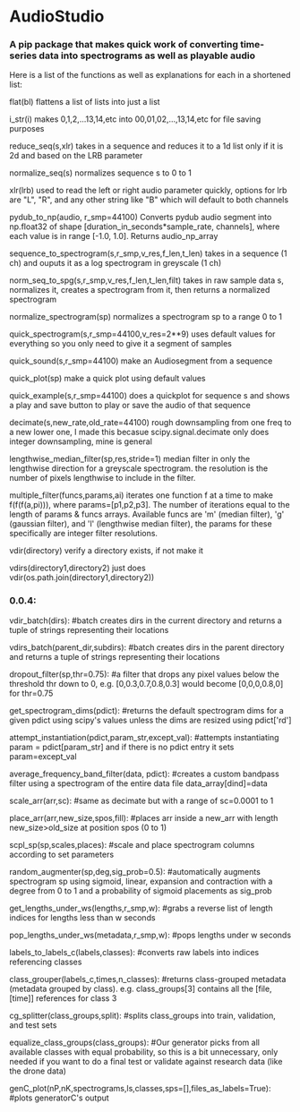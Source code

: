 # AudioStudio
### A pip package that makes quick work of converting time-series data into spectrograms as well as playable audio


Here is a list of the functions as well as explanations for each in a shortened list:

flat(bl)
flattens a list of lists into just a list

i_str(i)
makes 0,1,2,...13,14,etc into 00,01,02,...,13,14,etc for file saving purposes

reduce_seq(s,xlr)
takes in a sequence and reduces it to a 1d list only if it is 2d and based on the LRB parameter

normalize_seq(s)
normalizes sequence s to 0 to 1

xlr(lrb)
used to read the left or right audio parameter quickly, options for lrb are "L", "R", and any other string like "B" which will default to both channels

pydub_to_np(audio, r_smp=44100)
Converts pydub audio segment into np.float32 of shape [duration_in_seconds*sample_rate, channels], where each value is in range [-1.0, 1.0]. Returns audio_np_array

sequence_to_spectrogram(s,r_smp,v_res,f_len,t_len)
takes in a sequence (1 ch) and ouputs it as a log spectrogram in greyscale (1 ch)

norm_seq_to_spg(s,r_smp,v_res,f_len,t_len,filt)
takes in raw sample data s, normalizes it, creates a spectrogram from it, then returns a normalized spectrogram

normalize_spectrogram(sp)
normalizes a spectrogram sp to a range 0 to 1

quick_spectrogram(s,r_smp=44100,v_res=2**9)
uses default values for everything so you only need to give it a segment of samples

quick_sound(s,r_smp=44100)
make an Audiosegment from a sequence

quick_plot(sp)
make a quick plot using default values

quick_example(s,r_smp=44100)
does a quickplot for sequence s and shows a play and save button to play or save the audio of that sequence

decimate(s,new_rate,old_rate=44100)
rough downsampling from one freq to a new lower one, I made this becasue scipy.signal.decimate only does integer downsampling, mine is general

lengthwise_median_filter(sp,res,stride=1)
median filter in only the lengthwise direction for a greyscale spectrogram. the resolution is the number of pixels lengthwise to include in the filter.

multiple_filter(funcs,params,ai)
iterates one function f at a time to make f(f(f(a,pi))), where params=[p1,p2,p3]. The number of iterations equal to the length of params & funcs arrays. Available funcs are 'm' (median filter), 'g' (gaussian filter), and 'l' (lengthwise median filter), the params for these specifically are integer filter resolutions.

vdir(directory)
verify a directory exists, if not make it

vdirs(directory1,directory2)
just does vdir(os.path.join(directory1,directory2))


### 0.0.4:

vdir_batch(dirs): #batch creates dirs in the current directory and returns a tuple of strings representing their locations

vdirs_batch(parent_dir,subdirs): #batch creates dirs in the parent directory and returns a tuple of strings representing their locations

dropout_filter(sp,thr=0.75): #a filter that drops any pixel values below the threshold thr down to 0, e.g. [0,0.3,0.7,0.8,0.3] would become [0,0,0,0.8,0] for thr=0.75

get_spectrogram_dims(pdict): #returns the default spectrogram dims for a given pdict using scipy's values unless the dims are resized using pdict['rd']

attempt_instantiation(pdict,param_str,except_val): #attempts instantiating param = pdict[param_str] and if there is no pdict entry it sets param=except_val

average_frequency_band_filter(data, pdict): #creates a custom bandpass filter using a spectrogram of the entire data file data_array[dind]=data

scale_arr(arr,sc): #same as decimate but with a range of sc=0.0001 to 1

place_arr(arr,new_size,spos,fill): #places arr inside a new_arr with length new_size>old_size at position spos (0 to 1)

scpl_sp(sp,scales,places): #scale and place spectrogram columns according to set parameters

random_augmenter(sp,deg,sig_prob=0.5): #automatically augments spectrogram sp using sigmoid, linear, expansion and contraction with a degree from 0 to 1 and a probability of sigmoid placements as sig_prob

get_lengths_under_ws(lengths,r_smp,w): #grabs a reverse list of length indices for lengths less than w seconds

pop_lengths_under_ws(metadata,r_smp,w): #pops lengths under w seconds

labels_to_labels_c(labels,classes): #converts raw labels into indices referencing classes

class_grouper(labels_c,times,n_classes): #returns class-grouped metadata (metadata grouped by class). e.g. class_groups[3] contains all the [file, [time]] references for class 3

cg_splitter(class_groups,split): #splits class_groups into train, validation, and test sets

equalize_class_groups(class_groups): #Our generator picks from all available classes with equal probability, so this is a bit unnecessary, only needed if you want to do a final test or validate against research data (like the drone data)

genC_plot(nP,nK,spectrograms,ls,classes,sps=[],files_as_labels=True): #plots generatorC's output
